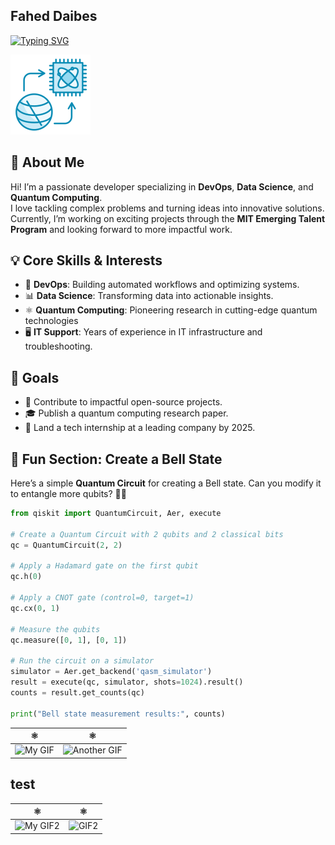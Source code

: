 ## Fahed Daibes

[![Typing SVG](https://readme-typing-svg.demolab.com/?lines=Welcome+to+My+Profile;Exploring+DevOps%2C+Data+Science;And+Quantum+Computing;Building+Innovative+Tech+Solutions%21;Join+Me+on+This+Exciting+Journey;Always+learning+new+things)](https://git.io/typing-svg)

![Banner](./assets/quantum.png)

## 🚀 About Me  

Hi! I’m a passionate developer specializing in **DevOps**,
**Data Science**, and **Quantum Computing**.  
I love tackling complex problems and turning ideas into innovative solutions.
Currently, I’m working on exciting projects through the
 **MIT Emerging Talent Program** and looking forward to more impactful work.

## 💡 Core Skills & Interests

- 🔧 **DevOps**: Building automated workflows and optimizing systems.  
- 📊 **Data Science**: Transforming data into actionable insights.  
- ⚛️ **Quantum Computing**: Pioneering research in cutting-edge quantum technologies
- 🖥️ **IT Support**: Years of experience in IT infrastructure and troubleshooting.

## 🎯 Goals

- 🌱 Contribute to impactful open-source projects.  
- 🎓 Publish a quantum computing research paper.  
- 💼 Land a tech internship at a leading company by 2025.  

## 🔗 Fun Section: Create a Bell State  

Here’s a simple **Quantum Circuit** for creating a Bell state.
Can you modify it to entangle more qubits? 🧑‍💻

```python
from qiskit import QuantumCircuit, Aer, execute

# Create a Quantum Circuit with 2 qubits and 2 classical bits
qc = QuantumCircuit(2, 2)

# Apply a Hadamard gate on the first qubit
qc.h(0)

# Apply a CNOT gate (control=0, target=1)
qc.cx(0, 1)

# Measure the qubits
qc.measure([0, 1], [0, 1])

# Run the circuit on a simulator
simulator = Aer.get_backend('qasm_simulator')
result = execute(qc, simulator, shots=1024).result()
counts = result.get_counts(qc)

print("Bell state measurement results:", counts)
```

| ⚛️ | ⚛️ |
|-------|-------|
| ![My GIF](https://i.makeagif.com/media/7-10-2016/C4KvrW.gif) | ![Another GIF](https://miro.medium.com/v2/resize:fit:1000/1*4SAOj7-pG0_wfOVD8l0q2Q.gif) |

## test

| ⚛️ | ⚛️ |
|-------|-------|
| ![My GIF2](https://media.datadriveninvestor.com/uploads/2020/07/Q-Gif-3.gif) | ![GIF2](https://images.prismic.io/phascraft/37e54990-a83e-4d0d-b984-151ed55660c4_compact_encoding_gif_phasecraft_compressed.gif?ixlib=gatsbyFP&auto=compress%2Cformat&fit=max&rect=0%2C143%2C900%2C613&w=490&h=334) |
